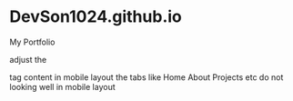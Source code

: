 # DevSon1024.github.io
My Portfolio

adjust the <nav> tag content in mobile layout
the tabs like Home About Projects etc do not looking well in mobile layout